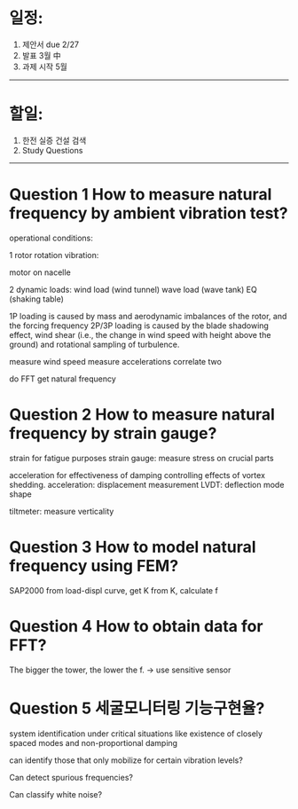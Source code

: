 
# 일정: 
1. 제안서 due 2/27
2. 발표 3월 中
3. 과제 시작 5월
- - -

# 할일:
1. 한전 실증 건설 검색
2. Study Questions
- - -

# Question 1 How to measure natural frequency by **ambient vibration test?**

operational conditions:

1 rotor rotation vibration:

motor on nacelle

2 dynamic loads:
wind load (wind tunnel)
wave load (wave tank)
EQ (shaking table)

1P loading is caused by mass and aerodynamic imbalances of the rotor, and the forcing frequency
2P/3P loading is caused by the blade shadowing effect, wind shear (i.e., the change in wind speed with height above the ground) and rotational sampling of turbulence.

measure wind speed
measure accelerations
correlate two

do FFT
get natural frequency


# Question 2 How to measure natural frequency by **strain gauge?**

strain for fatigue purposes
strain gauge: measure stress on crucial parts


acceleration for effectiveness of damping controlling effects of vortex shedding.
acceleration: displacement measurement
LVDT: deflection mode shape 

tiltmeter: measure verticality


# Question 3 How to model natural frequency using **FEM?**

SAP2000
from load-displ curve, get K
from K, calculate f


# Question 4 How to obtain **data for FFT?**

The bigger the tower, the lower the f.
-> use sensitive sensor

# Question 5 세굴모니터링 **기능구현율?**

system identification under critical situations like existence of closely spaced modes and non-proportional damping

can identify those that only mobilize for certain vibration levels?

Can detect spurious frequencies?

Can classify white noise?
